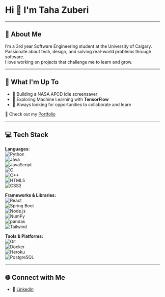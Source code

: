 # Hi 👋 I'm Taha Zuberi  

---

## 🌟 About Me  
I’m a 3rd year Software Engineering student at the University of Calgary.  
Passionate about tech, design, and solving real-world problems through software.  
I love working on projects that challenge me to learn and grow.  

---

## 🚀 What I'm Up To  
- 🔧 Building a NASA APOD idle screensaver  
- 🤖 Exploring Machine Learning with **TensorFlow**  
- 🌱 Always looking for opportunities to collaborate and learn  

📂 Check out my [Portfolio](https://tahazuberi.vercel.app)  

---

## 💻 Tech Stack  

**Languages:**  
![Python](https://img.shields.io/badge/-Python-3776AB?style=flat&logo=python&logoColor=white)  
![Java](https://img.shields.io/badge/-Java-007396?style=flat&logo=java&logoColor=white)  
![JavaScript](https://img.shields.io/badge/-JavaScript-F7DF1E?style=flat&logo=javascript&logoColor=black)  
![C](https://img.shields.io/badge/-C-A8B9CC?style=flat&logo=c&logoColor=black)  
![C++](https://img.shields.io/badge/-C++-00599C?style=flat&logo=c%2B%2B&logoColor=white)  
![HTML5](https://img.shields.io/badge/-HTML5-E34F26?style=flat&logo=html5&logoColor=white)  
![CSS3](https://img.shields.io/badge/-CSS3-1572B6?style=flat&logo=css3&logoColor=white)  

**Frameworks & Libraries:**  
![React](https://img.shields.io/badge/-React-61DAFB?style=flat&logo=react&logoColor=black)  
![Spring Boot](https://img.shields.io/badge/-Spring%20Boot-6DB33F?style=flat&logo=springboot&logoColor=white)  
![Node.js](https://img.shields.io/badge/-Node.js-339933?style=flat&logo=nodedotjs&logoColor=white)  
![NumPy](https://img.shields.io/badge/-NumPy-013243?style=flat&logo=numpy&logoColor=white)  
![pandas](https://img.shields.io/badge/-Pandas-150458?style=flat&logo=pandas&logoColor=white)  
![Tailwind](https://img.shields.io/badge/-TailwindCSS-38B2AC?style=flat&logo=tailwindcss&logoColor=white)  

**Tools & Platforms:**  
![Git](https://img.shields.io/badge/-Git-F05032?style=flat&logo=git&logoColor=white)  
![Docker](https://img.shields.io/badge/-Docker-2496ED?style=flat&logo=docker&logoColor=white)  
![Heroku](https://img.shields.io/badge/-Heroku-430098?style=flat&logo=heroku&logoColor=white)  
![PostgreSQL](https://img.shields.io/badge/-PostgreSQL-336791?style=flat&logo=postgresql&logoColor=white)  

---

## 🌐 Connect with Me  
- 💼 [LinkedIn](https://www.linkedin.com/in/taha-zuberi/)  

